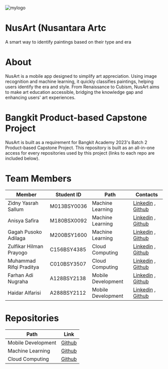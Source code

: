 
![mylogo](https://github.com/Hanzein/NusArt/assets/107041928/1a313c4b-1a96-42cd-b5f5-945997c30e95)

# NusArt (Nusantara Artc

A smart way to identify paintings based on their type and era

# About
NusArt is a mobile app designed to simplify art appreciation. Using image recognition and machine learning, it quickly classifies paintings, helping users identify the era and style. From Renaissance to Cubism, NusArt aims to make art education accessible, bridging the knowledge gap and enhancing users' art experiences.

# Bangkit Product-based Capstone Project
NusArt is built as a requirement for Bangkit Academy 2023's Batch 2 Product-based Capstone Project. This repository is built as an all-in-one access for every repositories used by this project (links to each repo are included below).

# Team Members
Member  | Student ID | Path  | Contacts
------------- | ------------- | ------------- | -------------
Zidny Yasrah Sallum  | M013BSY0036 | Machine Learning | [Linkedin](https://www.linkedin.com/in/zidnyyasrah/) , [Github](https://github.com/zidnyyasrah)
Anisya Safira  |  M180BSX0092 | Machine Learning | [Linkedin](https://www.linkedin.com/in/anisyasafira/) , [Github](https://github.com/anisyasafiraa)
Gagah Pusoko Adilaga  | M200BSY1600 | Machine Learning | [Linkedin](https://www.linkedin.com/in/gagah-pusoko-adilaga/) , [Github](https://github.com/adilagagagah)
Zulfikar Hilman Prayogo  | C156BSY4385 | Cloud Computing | [Linkedin](https://www.linkedin.com/in/zulfikarhp/) , [Github](https://github.com/hilmanpry)
Muhammad Rifqi Praditya | C010BSY3507 | Cloud Computing | [Linkedin](https://www.linkedin.com/in/muhammad-rifqi-praditya-3254771b9/) , [Github](https://github.com/rifqipr)
Farhan Adi Nugraha | A128BSY2138 | Mobile Development | [Linkedin](https://www.linkedin.com/in/farhanadinugraha07/) , [Github](https://github.com/Hanzein)
Haidar Alfarisi | A288BSY2112 | Mobile Development | [Linkedin](https://www.linkedin.com/in/haidar-alfarisi/) , [Github](https://github.com/haidaralfarisi)

# Repositories
Path | Link 
------------- | -------------
Mobile Development | [Github](https://github.com/Hanzein/NusantaraArt_MD)
Machine Learning | [Github](https://github.com/zidnyyasrah/NusArt-ML)
Cloud Computing | [Github](https://github.com/rifqipr/nusart-spine)
